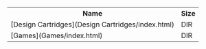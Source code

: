 <table>
<tr><th>Name</th><th>Size</th></tr>
<tr><td>
[Design Cartridges](Design Cartridges/index.html)
</td><td>DIR</td></tr>
<tr><td>
[Games](Games/index.html)
</td><td>DIR</td></tr>
</table>
